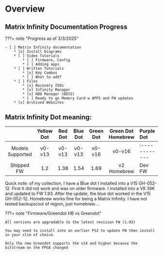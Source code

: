 # Overview

## Matrix Infinity Documentation Progress
???+ note "Progress as of 3/3/2025"

    - [ ] Matrix Infinity documentation
        * [x] Install Diagrams
        * [ ] Video Tutorials
            * [ ] Firmware, Config
            * [ ] Adding apps
        * [ ] Written Tutorials
            * [x] Key Combos
            * [ ] What to add?
        * [ ] Files
            * [x] Recovery ISOs
            * [x] Infinity Manager
            * [x] HDD Manager (DEV2)
            * [ ] Ready to go Memory Card w APPS and FW updates
        * [x] Archived Websites


## Matrix Infinity Dot meaning:

|                     | Yellow Dot  | Red Dot | Blue Dot | Green Dot | Green Dot Homebrew | Purple Dot   |
| :------------------:| :---------: | :-----: | :------: | :-------: | :----------------: | :------------|
| Models Supported    | v0-v13      | v0-v13  | v0-v13   | v0-v16    | v0-v16             | :------------|
| Shipped FW          | 1.2         | 1.38    | 1.54     | 1.69      | v2 Homebrew        | Dev FW       |

Quick note: of my collection, I have a Blue dot I installed into a V15 GH-052-12. First it did not work and was on older firmware. I installed into a V8 39K and updated to FW 1.93. After the update, the blue dot worked in the V15 GH-052-12. Homebrew works fine for being a Matrix Infinity. I have not tested backups/out of region, just homebrew....

???+ note "Firmware/Greendot HB vs Greendot"

    All versions are upgradable to the latest revision FW (1.93)

    You may need to install into an earlier PS2 to update FW then install in your slim of choice. 

    Only the new Greendot supports the v14 and higher because the bitstream on the FPGA changed